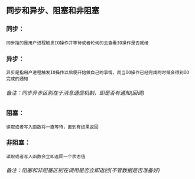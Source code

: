 ## 同步和异步、阻塞和非阻塞

### 同步：
```text
同步指的是用户进程触发IO操作并等待或者轮询的去查看IO操作是否就绪
```
### 异步：
```text
异步是指用户进程触发IO操作以后便开始做自己的事情，而当IO操作已经完成的时候会得到IO完成的通知
```
###### 备注：同步异步区别在于消息通信机制，即是否有通知(回调)

### 阻塞：
```text
读取或者写入函数将一直等待，直到有结果返回
```
### 非阻塞：
```text
读取或者写入函数会立即返回一个状态值
```

###### 备注：阻塞和非阻塞区别在调用是否立即返回(不管数据是否准备好)